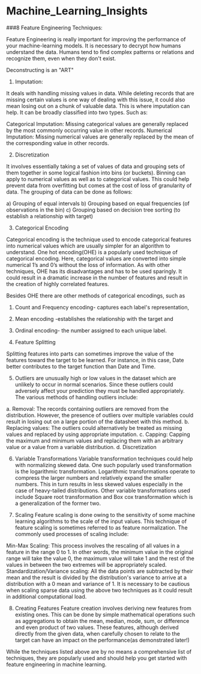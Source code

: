 # Machine_Learning_Insights

###8 Feature Engineering Techniques:

Feature Engineering is really important for improving the performance of your machine-learning models. It is necessary to decrypt how humans understand the data. Humans tend to find complex patterns or relations and recognize them, even when they don't exist.

Deconstructing is an "ART"

1. Imputation:

It deals with handling missing values in data. While deleting records that are missing certain values is one way of dealing with this issue, it could also mean losing out on a chunk of valuable data. This is where imputation can help. It can be broadly classified into two types. Such as:

Categorical Imputation: Missing categorical values are generally replaced by the most commonly occurring value in other records.
Numerical Imputation: Missing numerical values are generally replaced by the mean of the corresponding value in other records.

2. Discretization

It involves essentially taking a set of values of data and grouping sets of them together in some logical fashion into bins (or buckets). Binning can apply to numerical values as well as to categorical values. This could help prevent data from overfitting but comes at the cost of loss of granularity of data. The grouping of data can be done as follows:

a) Grouping of equal intervals
b) Grouping based on equal frequencies (of observations in the bin)
c) Grouping based on decision tree sorting (to establish a relationship with target)

3. Categorical Encoding

Categorical encoding is the technique used to encode categorical features into numerical values which are usually simpler for an algorithm to understand. One hot encoding(OHE)  is a popularly used technique of categorical encoding. Here, categorical values are converted into simple numerical 1’s and 0’s without the loss of information. As with other techniques, OHE has its disadvantages and has to be used sparingly. It could result in a dramatic increase in the number of features and result in the creation of highly correlated features. 

Besides OHE there are other methods of categorical encodings, such as 
1. Count and Frequency encoding- captures each label's representation,
2. Mean encoding -establishes the relationship with the target and
3. Ordinal encoding- the number assigned to each unique label.

4. Feature Splitting

Splitting features into parts can sometimes improve the value of the features toward the target to be learned. For instance, in this case, Date better contributes to the target function than Date and Time.

5. Outliers are unusually high or low values in the dataset which are unlikely to occur in normal scenarios. Since these outliers could adversely affect your prediction they must be handled appropriately. The various methods of handling outliers include:

a. Removal: The records containing outliers are removed from the distribution. However, the presence of outliers over multiple variables could result in losing out on a large portion of the datasheet with this method.
b. Replacing values: The outliers could alternatively be treated as missing values and replaced by using appropriate imputation.
c. Capping: Capping the maximum and minimum values and replacing them with an arbitrary value or a value from a variable distribution.
d. Discretization

6. Variable Transformations
Variable transformation techniques could help with normalizing skewed data. One such popularly used transformation is the logarithmic transformation. Logarithmic transformations operate to compress the larger numbers and relatively expand the smaller numbers. This in turn results in less skewed values especially in the case of heavy-tailed distributions. Other variable transformations used include Square root transformation and Box cox transformation which is a generalization of the former two.

7. Scaling 
Feature scaling is done owing to the sensitivity of some machine learning algorithms to the scale of the input values. This technique of feature scaling is sometimes referred to as feature normalization. The commonly used processes of scaling include:

Min-Max Scaling: This process involves the rescaling of all values in a feature in the range 0 to 1. In other words, the minimum value in the original range will take the value 0, the maximum value will take 1 and the rest of the values in between the two extremes will be appropriately scaled.
Standardization/Variance scaling: All the data points are subtracted by their mean and the result is divided by the distribution's variance to arrive at a distribution with a 0 mean and variance of 1.
It is necessary to be cautious when scaling sparse data using the above two techniques as it could result in additional computational load.

8. Creating Features
Feature creation involves deriving new features from existing ones. This can be done by simple mathematical operations such as aggregations to obtain the mean, median, mode, sum, or difference and even product of two values. These features, although derived directly from the given data, when carefully chosen to relate to the target can have an impact on the performance(as demonstrated later!)

While the techniques listed above are by no means a comprehensive list of techniques, they are popularly used and should help you get started with feature engineering in machine learning.




